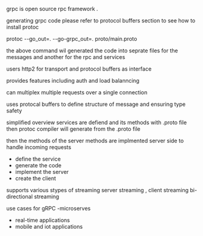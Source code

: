 

grpc is open source rpc framework .


generating grpc code please refer to protocol buffers section to see how to install protoc 

protoc --go_out=. --go-grpc_out=. proto/main.proto 

the above command wil generated the code into seprate files for the messages and another for the rpc and services


users http2 for transport and protocol buffers as interface 

provides features including auth and load balanncing

can multiplex multiple requests over a single connection

uses protocal buffers to define structure of message and ensuring type safety


simplified overview
services are defiend and its methods with .proto file
then protoc compiler will generate from the .proto file

then the methods of the server methods are implmented server side to handle incoming requests
- define the service
- generate the code
- implement the server
- create the client

supports various stypes of streaming server streaming , client streaming bi-directional streaming

use cases for gRPC
-microserves
- real-time applications
- mobile and iot applications
